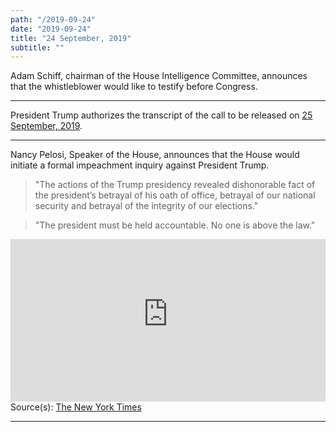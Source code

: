 ```yaml
---
path: "/2019-09-24"
date: "2019-09-24"
title: "24 September, 2019"
subtitle: ""
---
```


Adam Schiff, chairman of the House Intelligence Committee, announces that the whistleblower would like to testify before Congress.
<tweet id="1176564220407767042"></tweet>

---

President Trump authorizes the transcript of the call to be released on <a href="#2019-09-25">25 September, 2019</a>.

<tweet id="1176559966024556544"></tweet>
<tweet id="1176559970390806530"></tweet>

---

Nancy Pelosi, Speaker of the House, announces that the House would initiate a formal impeachment inquiry against President Trump.

> "The actions of the Trump presidency revealed dishonorable fact of the president’s betrayal of his oath of office, betrayal of our national security and betrayal of the integrity of our elections."

> "The president must be held accountable. No one is above the law."

<iframe width="100%" height="260px" src="https://www.youtube-nocookie.com/embed/Weaoc5EZN0c" frameborder="0" allow="accelerometer; autoplay; encrypted-media; gyroscope; picture-in-picture" allowfullscreen></iframe>

<span class="sources">
Source(s): <a href="https://www.nytimes.com/2019/09/24/us/politics/democrats-impeachment-trump.html" target="_blank" rel="noopener noreferrer">The New York Times</a> 
</span>

---

<tweet id="1176606660279898112"></tweet>